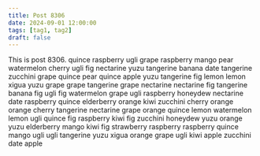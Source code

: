 ```yaml
---
title: Post 8306
date: 2024-09-01 12:00:00
tags: [tag1, tag2]
draft: false
---
```

This is post 8306.
quince
raspberry
ugli
grape
raspberry
mango
pear
watermelon
cherry
ugli
fig
nectarine
yuzu
tangerine
banana
date
tangerine
zucchini
grape
quince
pear
quince
apple
yuzu
tangerine
fig
lemon
lemon
xigua
yuzu
grape
grape
tangerine
grape
nectarine
nectarine
fig
tangerine
banana
fig
ugli
fig
watermelon
grape
ugli
raspberry
honeydew
nectarine
date
raspberry
quince
elderberry
orange
kiwi
zucchini
cherry
orange
orange
cherry
tangerine
nectarine
grape
orange
quince
lemon
watermelon
lemon
ugli
quince
fig
raspberry
kiwi
fig
zucchini
honeydew
yuzu
orange
yuzu
elderberry
mango
kiwi
fig
strawberry
raspberry
raspberry
quince
mango
ugli
ugli
tangerine
yuzu
xigua
orange
grape
ugli
kiwi
apple
zucchini
date
apple
